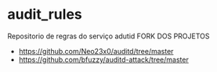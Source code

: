 # audit_rules
Repositorio de regras do serviço adutid
FORK DOS PROJETOS 
- https://github.com/Neo23x0/auditd/tree/master
- https://github.com/bfuzzy/auditd-attack/tree/master

